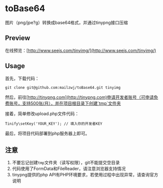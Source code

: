 # toBase64

图片（png/jpe?g）转换成base64格式，并通过tinypng接口压缩

## Preview

在线预览：[http://www.seejs.com/tinyimg/](http://www.seejs.com/tinyimg/)

## Usage

首先，下载代码：

```
git clone git@github.com:mailzwj/toBase64.git tinyimg
```

然后，前往[http://tinypng.com](http://tinypng.com)申请开发者账号（可申请免费账号，支持500张/月），并在项目根目录下创建`tmp`文件夹

接着，简单修改upload.php文件代码：

```
Tinify\setKey('YOUR_KEY'); // 填入你的开发者KEY
```

最后，将项目代码部署到php服务器上即可。

## 注意

1. 不要忘记创建`tmp`文件夹（读写权限），git不能提交空目录
2. 代码使用了FormData和FileReader，请注意浏览器支持情况
3. tinypng提供的php API有PHP环境要求，若使用过程中出现异常，请查询官方说明
